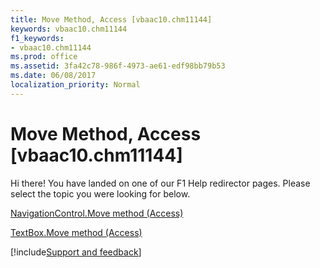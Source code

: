 ```yaml
---
title: Move Method, Access [vbaac10.chm11144]
keywords: vbaac10.chm11144
f1_keywords:
- vbaac10.chm11144
ms.prod: office
ms.assetid: 3fa42c78-986f-4973-ae61-edf98bb79b53
ms.date: 06/08/2017
localization_priority: Normal
---
```



# Move Method, Access [vbaac10.chm11144]

Hi there! You have landed on one of our F1 Help redirector pages. Please select the topic you were looking for below.

[NavigationControl.Move method (Access)](http://msdn.microsoft.com/library/bbf4e87e-8468-7cfd-7cd4-5f423a6517c8%28Office.15%29.aspx)

[TextBox.Move method (Access)](http://msdn.microsoft.com/library/50b25305-0b91-378d-514f-d35b8d7aed6e%28Office.15%29.aspx)

[!include[Support and feedback](~/includes/feedback-boilerplate.md)]